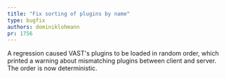 ```yaml
---
title: "Fix sorting of plugins by name"
type: bugfix
authors: dominiklohmann
pr: 1756
---
```


A regression caused VAST's plugins to be loaded in random order, which
printed a warning about mismatching plugins between client and server. The
order is now deterministic.
